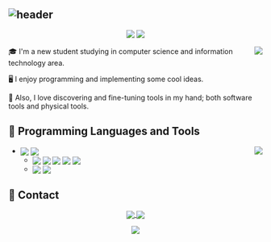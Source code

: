 ## ![header](https://capsule-render.vercel.app/api?type=Waving&color=timeGradient&height=200&animation=fadeIn&section=header&text=Cypas_Nya&fontSize=60)

<div align="center">
 <img src="https://img.shields.io/github/followers/Cypas?style=flat-square&color=lightblue">
 <img src="https://img.shields.io/github/stars/Cypas?style=flat-square&color=red">
</div>

<p></p>
<img align="right" src="https://github-readme-stats.vercel.app/api?username=Cypas&count_private=true&hide=contribs,prs&show_icons=true&theme=radical">

🎓 I'm a new student studying in computer science and information technology area. 

🖥️ I enjoy programming and implementing some cool ideas. 

🧰 Also, I love discovering and fine-tuning tools in my hand; both software tools and physical tools. 

## 💾 Programming Languages and Tools

<img align="right" src="https://github-readme-stats.vercel.app/api/top-langs/?username=Cypas&layout=compact&theme=radical&langs_count=10&hide=Jupyter%20Notebook">

<ul>
<li>
    <a href="https://developer.mozilla.org/en-US/docs/Web/JavaScript" rel="nofollow"><img align="center"
                src="https://img.shields.io/badge/JavaScript-F7DF1E?logo=JavaScript&style=flat-square&logoColor=black"
                style="max-width:100%;"></a> <a href="https://www.typescriptlang.org/" rel="nofollow"><img
                    align="center"
                    src="https://img.shields.io/badge/TypeScript-3178C6?logo=TypeScript&style=flat-square&logoColor=white"
                    style="max-width:100%;"></a> 
    <ul>
        <li><a href="https://www.jetbrains.com/webstorm/" rel="nofollow"><img align="center"
                    src="https://img.shields.io/badge/WebStorm-00A2A2?logo=WebStorm&style=flat-square&logoColor=white"
                    style="max-width:100%;"></a> <a href="https://nodejs.org/" rel="nofollow"><img align="center"
                    src="https://img.shields.io/badge/Node.js-339933?logo=Nodedotjs&style=flat-square&logoColor=white"
                    style="max-width:100%;"></a> <a href="https://www.npmjs.com/" rel="nofollow"><img align="center"
                    src="https://img.shields.io/badge/npm-CB3837?logo=npm&style=flat-square&logoColor=white"
                    style="max-width:100%;"></a> <a href="https://rollupjs.org/" rel="nofollow"><img align="center"
                    src="https://img.shields.io/badge/rollup.js-EC4A3F?logo=rollupdotjs&style=flat-square&logoColor=white"
                    style="max-width:100%;"></a> <a href="https://webpack.js.org/" rel="nofollow"><img
                    align="center"
                    src="https://img.shields.io/badge/Webpack-8DD6F9?logo=Webpack&style=flat-square&logoColor=black"
                    style="max-width:100%;"></a></li>
        <li><a href="https://jquery.com/" rel="nofollow"><img align="center"
                    src="https://img.shields.io/badge/jQuery-0769AD?logo=jQuery&style=flat-square&logoColor=white"
                    style="max-width:100%;"></a> <a href="https://d3js.org/" rel="nofollow"><img align="center"
                    src="https://img.shields.io/badge/d3.js-F9A03C?logo=d3dotjs&style=flat-square&logoColor=white"
                    style="max-width:100%;"></a></li>
    </ul>
</li>

</ul>

## 📮 Contact

<div align="center">
  <a href="https://blog.ayano.top"><img align="center" src="https://img.shields.io/badge/Blog-Cypas-lightblue?logo=hexo&style=for-the-badge">
  <a href="mailto:ayano05@outlook.com"><img align="center" src="https://img.shields.io/badge/Email-Hotmail-yellowgreen?logo=minutemailer&style=for-the-badge"></a>
</div>

<p></p>
 

<div align="center"><img align="center" src="https://count.getloli.com/get/@Cypas?theme=rule34"></div>
<!--
**Cypas/Cypas** is a ✨ _special_ ✨ repository because its `README.md` (this file) appears on your GitHub profile.

Here are some ideas to get you started:

- 🔭 I’m currently working on ...
- 🌱 I’m currently learning ...
- 👯 I’m looking to collaborate on ...
- 🤔 I’m looking for help with ...
- 💬 Ask me about ...
- 📫 How to reach me: ...
- 😄 Pronouns: ...
- ⚡ Fun fact: ...
- ->
